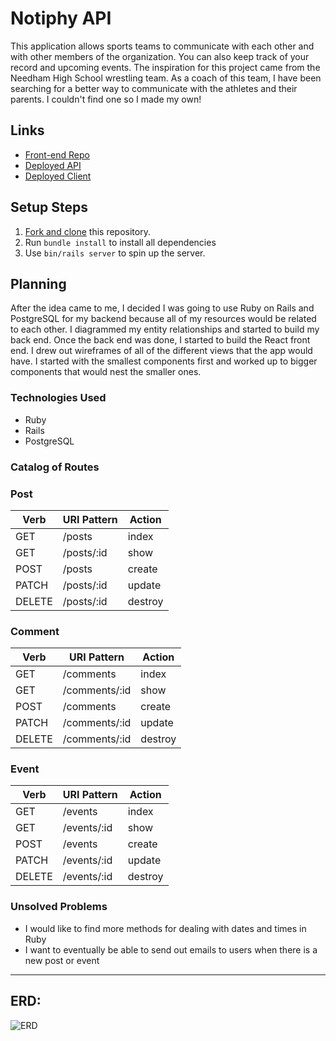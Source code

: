 # Notiphy API

This application allows sports teams to communicate with each other and with other members of the organization. You can also keep track of your record and upcoming events. The inspiration for this project came from the Needham High School wrestling team. As a coach of this team, I have been searching for a better way to communicate with the athletes and their parents. I couldn't find one so I made my own!

## Links

- [Front-end Repo](https://github.com/ghood97/TeamNotiphy-client)
- [Deployed API](https://notiphy-api.herokuapp.com/)
- [Deployed Client](https://ghood97.github.io/TeamNotiphy-client/)

## Setup Steps

1. [Fork and clone](https://git.generalassemb.ly/ga-wdi-boston/meta/wiki/ForkAndClone) this repository.
1. Run `bundle install` to install all dependencies
1. Use `bin/rails server` to spin up the server.

## Planning

After the idea came to me, I decided I was going to use Ruby on Rails and PostgreSQL for my backend because all of my resources would be related to each other. I diagrammed my entity relationships and started to build my back end. Once the back end was done, I started to build the React front end. I drew out wireframes of all of the different views that the app would have. I started with the smallest components first and worked up to bigger components that would nest the smaller ones.

### Technologies Used
- Ruby
- Rails
- PostgreSQL

### Catalog of Routes
### **Post**
Verb         |	URI Pattern | Action |
------------ | -------------|--------|
GET | /posts | index
GET | /posts/:id | show
POST | /posts | create
PATCH | /posts/:id | update
DELETE | /posts/:id | destroy

### **Comment**
Verb         |	URI Pattern | Action |
------------ | -------------|--------|
GET | /comments | index
GET | /comments/:id | show
POST | /comments | create
PATCH | /comments/:id | update
DELETE | /comments/:id | destroy

### **Event**
Verb         |	URI Pattern | Action |
------------ | -------------|--------|
GET | /events | index
GET | /events/:id | show
POST | /events | create
PATCH | /events/:id | update
DELETE | /events/:id | destroy

### Unsolved Problems

- I would like to find more methods for dealing with dates and times in Ruby
- I want to eventually be able to send out emails to users when there is a new post or event
<hr />

## ERD:
![ERD](./public/ERD.png)